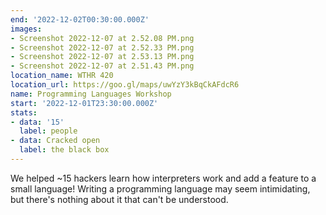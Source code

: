 ```yaml
---
end: '2022-12-02T00:30:00.000Z'
images:
- Screenshot 2022-12-07 at 2.52.08 PM.png
- Screenshot 2022-12-07 at 2.52.33 PM.png
- Screenshot 2022-12-07 at 2.53.13 PM.png
- Screenshot 2022-12-07 at 2.51.43 PM.png
location_name: WTHR 420
location_url: https://goo.gl/maps/uwYzY3kBqCkAFdcR6
name: Programming Languages Workshop
start: '2022-12-01T23:30:00.000Z'
stats:
- data: '15'
  label: people
- data: Cracked open
  label: the black box
---
```


We helped ~15 hackers learn how interpreters work and add a feature to a small language! Writing a programming language may seem intimidating, but there's nothing about it that can't be understood.